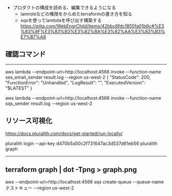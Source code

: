 - プロダクトの構成を読める、編集できるようになる
  -  iamroleなどの権限をからめたterraformの書き方を知る
    - sqsを使ってlambdaを呼び出す構築する
https://qiita.com/WebEngrChild/items/42bbc6fdc1855fa01b6c#%E3%83%8F%E3%83%B3%E3%82%BA%E3%82%AA%E3%83%B3%E7%B7%A8

## 確認コマンド
---
aws lambda --endpoint-url=http://localhost:4566 invoke --function-name ses_email_sender result.log --region us-west-2
{
    "StatusCode": 200,
    "FunctionError": "Unhandled",
    "LogResult": "",
    "ExecutedVersion": "$LATEST"
}


aws lambda --endpoint-url=http://localhost:4566 invoke --function-name sqs_sender result.log --region us-west-2

## リソース可視化
https://docs.pluralith.com/docs/get-started/run-locally/

pluralith login --api-key d470b5a50c2f731647ac3d537d61eb56
pluralith graph

---
 terraform graph | dot -Tpng > graph.png
---
aws --endpoint-url=http://localhost:4566 sqs create-queue --queue-name テストキュー --region us-west-2
